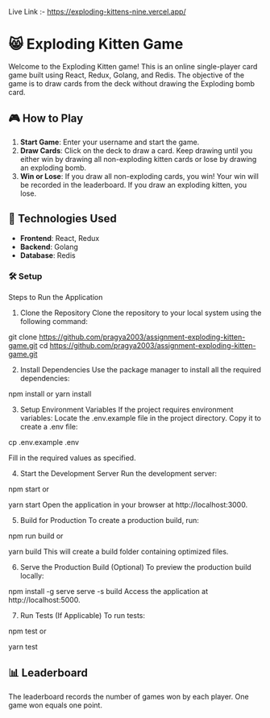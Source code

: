 Live Link  :- https://exploding-kittens-nine.vercel.app/


# 😸 Exploding Kitten Game

Welcome to the Exploding Kitten game! This is an online single-player card game built using React, Redux, Golang, and Redis. The objective of the game is to draw cards from the deck without drawing the Exploding bomb card. 

## 🎮 How to Play

1. **Start Game**: Enter your username and start the game.
2. **Draw Cards**: Click on the deck to draw a card. Keep drawing until you either win by drawing all non-exploding kitten cards or lose by drawing an exploding bomb.
3. **Win or Lose**: If you draw all non-exploding cards, you win! Your win will be recorded in the leaderboard. If you draw an exploding kitten, you lose.

## 🚀 Technologies Used

- **Frontend**: React, Redux
- **Backend**: Golang
- **Database**: Redis

### 🛠️ Setup
 
Steps to Run the Application

1. Clone the Repository
Clone the repository to your local system using the following command:

git clone https://github.com/pragya2003/assignment-exploding-kitten-game.git
cd https://github.com/pragya2003/assignment-exploding-kitten-game.git

2. Install Dependencies
Use the package manager to install all the required dependencies:

npm install
or
yarn install

3. Setup Environment Variables
If the project requires environment variables:
Locate the .env.example file in the project directory.
Copy it to create a .env file:

cp .env.example .env

Fill in the required values as specified.

4. Start the Development Server
Run the development server:

npm start
or

yarn start
Open the application in your browser at http://localhost:3000.

5. Build for Production
To create a production build, run:

npm run build
or

yarn build
This will create a build folder containing optimized files.

6. Serve the Production Build (Optional)
To preview the production build locally:

npm install -g serve
serve -s build
Access the application at http://localhost:5000.

7. Run Tests (If Applicable)
To run tests:

npm test
or

yarn test


## 📊 Leaderboard

The leaderboard records the number of games won by each player. One game won equals one point.



